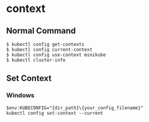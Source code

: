 # context
## Normal Command
```
$ kubectl config get-contexts
$ kubectl config current-context
$ kubectl config use-context minikube
$ kubectl cluster-info
```
## Set Context 
### Windows
```
$env:KUBECONFIG="{dir_path}\{your_config_filename}"
kubectl config set-context --current
```